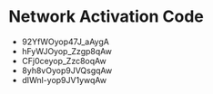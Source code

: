 # Network Activation Code
* 92YfWOyop47J_aAygA
* hFyWJOyop_Zzgp8qAw
* CFj0ceyop_Zzc8oqAw
* 8yh8vOyop9JVQsgqAw
* dIWnl-yop9JV1ywqAw